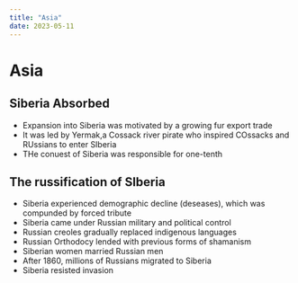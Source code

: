```yaml
---
title: "Asia"
date: 2023-05-11
---
```

# Asia
## Siberia Absorbed
- Expansion into Siberia was motivated by a growing fur export trade
- It was led by Yermak,a Cossack river pirate who inspired COssacks and RUssians to enter SIberia
- THe conuest of Siberia was responsible for one-tenth

## The russification of SIberia
- Siberia experienced demographic decline (deseases), which was compunded by forced tribute
- Siberia came under Russian military and political control
- Russian creoles gradually replaced indigenous languages
- Russian Orthodocy lended with previous forms of shamanism
- Siberian women married Russian men
- After 1860, millions of Russians migrated to Siberia
- Siberia resisted invasion
